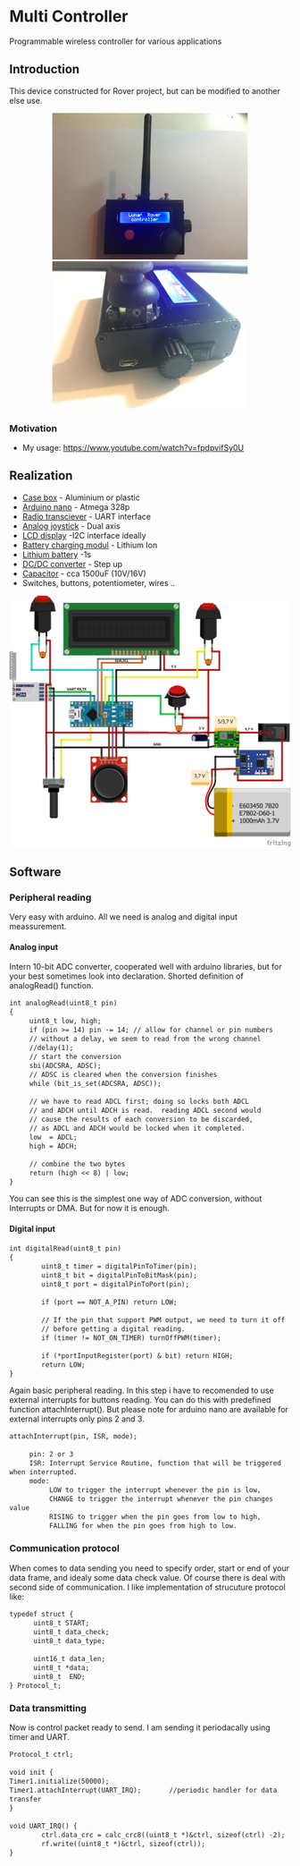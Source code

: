 # Multi Controller
Programmable wireless controller for various applications

## Introduction
This device constructed for Rover project, but can be modified to another else use.

<p align="center">
<img src="https://github.com/Zahorack/Shared-projects/blob/master/MultiController/Photodocumentation/IMG_3594.JPG" width="350" title="hover text">
<img src="https://github.com/Zahorack/Shared-projects/blob/master/MultiController/Photodocumentation/IMG_3591.JPG" width="350" alt="accessibility text">
</p>

### Motivation
* My usage: https://www.youtube.com/watch?v=fpdpvifSy0U

## Realization
 
* [Case box](https://www.aliexpress.com/item/1-Set-Aluminum-PCB-Instrument-Box-Enclosure-100-71-25mm-Electronic-Project-Case-DIY/32696386857.html?spm=a2g0s.9042311.0.0.27424c4dWN6cfZ) - Aluminium or plastic
* [Arduino nano](https://www.aliexpress.com/af/arduino-nano.html?SearchText=arduino+nano&d=y&initiative_id=SB_20190117150713&origin=n&catId=0&isViewCP=y&jump=afs) - Atmega 328p
* [Radio transciever](https://www.aliexpress.com/af/433-wireless-serial-port.html?SearchText=433+wireless+serial+port&d=y&initiative_id=SB_20190117152947&origin=n&catId=0&isViewCP=y&jump=afs) - UART interface
* [Analog joystick](https://www.aliexpress.com/af/analog-joystick-dual-axis.html?SearchText=analog+joystick+dual+axis&d=y&initiative_id=SB_20190117150926&origin=n&catId=0&isViewCP=y&jump=afs) - Dual axis
* [LCD display](https://www.aliexpress.com/af/arduino-lcd-i2c.html?SearchText=arduino+lcd+i2c&d=y&initiative_id=SB_20190117151049&origin=n&catId=0&isViewCP=y&jump=afs) -I2C interface ideally
* [Battery charging modul](https://www.aliexpress.com/af/18650-Lithium-Battery-Charging-Board.html?SearchText=18650+Lithium+Battery+Charging+Board&d=y&initiative_id=SB_20190117151240&origin=n&catId=0&isViewCP=y&jump=afs) - Lithium Ion
* [Lithium battery](https://www.aliexpress.com/item/Liitokalanew-original-NCR18650B-3-7V-3400mAh-18650-rechargeable-lithium-battery-for-Panasonic-battery-DIY-nickel-piece/1000004447086.html?spm=a2g0s.9042311.0.0.27424c4ddBSn0b) -1s
* [DC/DC converter](https://www.aliexpress.com/af/dc-converter-step-up.html?SearchText=dc+converter+step+up&d=y&initiative_id=SB_20190117151801&origin=n&catId=0&isViewCP=y&jump=afs) - Step up
* [Capacitor](https://www.aliexpress.com/af/capacitor-16V.html?SearchText=capacitor+16V&d=y&initiative_id=SB_20190117152249&origin=n&catId=0&isViewCP=y&jump=afs) - cca 1500uF (10V/16V)
* Switches, buttons, potentiometer, wires ..

<p align="center">
<img src="https://github.com/Zahorack/Shared-projects/blob/master/MultiController/Photodocumentation/MultiController_bb.jpg" width="600" title="hover text">

</p>


## Software
### Peripheral reading
Very easy with arduino. All we need is analog and digital input meassurement.
#### Analog input
Intern 10-bit ADC converter, cooperated well with arduino libraries, but for your best sometimes look into declaration.
Shorted definition of analogRead() function.
```
int analogRead(uint8_t pin)
{
     uint8_t low, high;
     if (pin >= 14) pin -= 14; // allow for channel or pin numbers
     // without a delay, we seem to read from the wrong channel
     //delay(1);
     // start the conversion
     sbi(ADCSRA, ADSC);
     // ADSC is cleared when the conversion finishes
     while (bit_is_set(ADCSRA, ADSC));

     // we have to read ADCL first; doing so locks both ADCL
     // and ADCH until ADCH is read.  reading ADCL second would
     // cause the results of each conversion to be discarded,
     // as ADCL and ADCH would be locked when it completed.
     low  = ADCL;
     high = ADCH;

     // combine the two bytes
     return (high << 8) | low;
}
```
You can see this is the simplest one way of ADC conversion, without Interrupts or DMA. But for now it is enough.

#### Digital input

```
int digitalRead(uint8_t pin)
{
        uint8_t timer = digitalPinToTimer(pin);
        uint8_t bit = digitalPinToBitMask(pin);
        uint8_t port = digitalPinToPort(pin);

        if (port == NOT_A_PIN) return LOW;

        // If the pin that support PWM output, we need to turn it off
        // before getting a digital reading.
        if (timer != NOT_ON_TIMER) turnOffPWM(timer);

        if (*portInputRegister(port) & bit) return HIGH;
        return LOW;
}
```
Again basic peripheral reading. In this step i have to recomended to use external interrupts for buttons reading. You can do this with predefined function attachInterrupt(). But please note for arduino nano are available for external interrupts only pins 2 and 3.
```
attachInterrupt(pin, ISR, mode);

     pin: 2 or 3
     ISR: Interrupt Service Routine, function that will be triggered when interrupted.
     mode:
          LOW to trigger the interrupt whenever the pin is low,
          CHANGE to trigger the interrupt whenever the pin changes value
          RISING to trigger when the pin goes from low to high,
          FALLING for when the pin goes from high to low.
```

### Communication protocol
When comes to data sending you need to specify order, start or end of your data frame, and idealy some data check value.
Of course there is deal with second side of communication.
I like implementation of strucuture protocol like:
```
typedef struct {
      uint8_t START;
      uint8_t data_check;
      uint8_t data_type;
      
      uint16_t data_len;
      uint8_t *data;
      uint8_t  END;
} Protocol_t;
```
### Data transmitting
Now is control packet ready to send. I am sending it periodacally using timer and UART.
```
Protocol_t ctrl;

void init {
Timer1.initialize(50000);               
Timer1.attachInterrupt(UART_IRQ);       //periodic handler for data transfer
}

void UART_IRQ() {
        ctrl.data_crc = calc_crc8((uint8_t *)&ctrl, sizeof(ctrl) -2);
        rf.write((uint8_t *)&ctrl, sizeof(ctrl));
}
```
